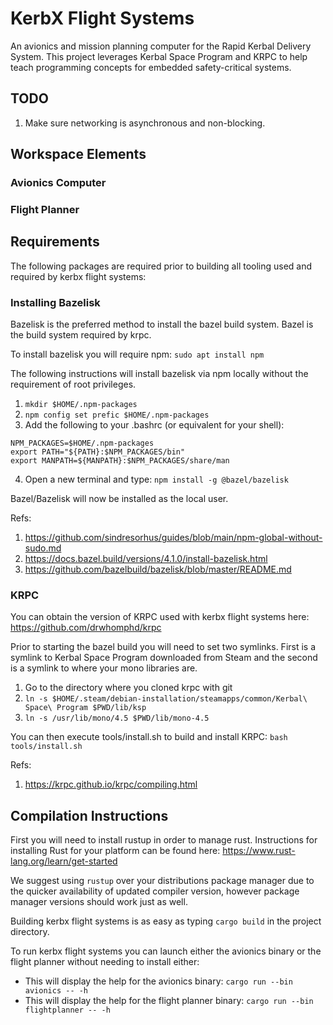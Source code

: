 # KerbX Flight Systems

An avionics and mission planning computer for the Rapid Kerbal Delivery System. This
project leverages Kerbal Space Program and KRPC to help teach programming concepts
for embedded safety-critical systems.

## TODO
1. Make sure networking is asynchronous and non-blocking.

## Workspace Elements

### Avionics Computer

### Flight Planner

## Requirements

The following packages are required prior to building all tooling used and required by kerbx flight systems:


### Installing Bazelisk
Bazelisk is the preferred method to install the bazel build system. Bazel is the build system required by krpc.

To install bazelisk you will require npm: ``sudo apt install npm``

The following instructions will install bazelisk via npm locally without the
requirement of root privileges.
1. ``mkdir $HOME/.npm-packages``
2. ``npm config set prefic $HOME/.npm-packages``
3. Add the following to your .bashrc (or equivalent for your shell):
```buildoutcfg
NPM_PACKAGES=$HOME/.npm-packages
export PATH="${PATH}:$NPM_PACKAGES/bin"
export MANPATH=${MANPATH}:$NPM_PACKAGES/share/man
```
4. Open a new terminal and type: ``npm install -g @bazel/bazelisk``

Bazel/Bazelisk will now be installed as the local user.

Refs: 
1. https://github.com/sindresorhus/guides/blob/main/npm-global-without-sudo.md
2. https://docs.bazel.build/versions/4.1.0/install-bazelisk.html
3. https://github.com/bazelbuild/bazelisk/blob/master/README.md

### KRPC
You can obtain the version of KRPC used with kerbx flight systems here:
https://github.com/drwhomphd/krpc

Prior to starting the bazel build you will need to set two symlinks. First is a symlink to Kerbal
Space Program downloaded from Steam and the second is a symlink to where your
mono libraries are.
1. Go to the directory where you cloned krpc with git
2. ``ln -s $HOME/.steam/debian-installation/steamapps/common/Kerbal\ Space\ Program $PWD/lib/ksp``
3. ``ln -s /usr/lib/mono/4.5 $PWD/lib/mono-4.5``

You can then execute tools/install.sh to build and install KRPC:
``bash tools/install.sh``

Refs:
1. https://krpc.github.io/krpc/compiling.html

## Compilation Instructions

First you will need to install rustup in order to manage rust. Instructions for installing Rust for
your platform can be found here: https://www.rust-lang.org/learn/get-started

We suggest using `rustup` over your distributions package manager due to the
quicker availability of updated compiler version, however package manager versions should work just
as well.

Building kerbx flight systems is as easy as typing ``cargo build`` in the project directory.

To run kerbx flight systems you can launch either the avionics binary or the flight planner without
needing to install either:
- This will display the help for the avionics binary: ``cargo run --bin avionics -- -h``
- This will display the help for the flight planner binary: ``cargo run --bin flightplanner -- -h``